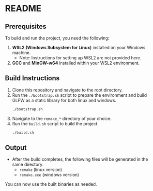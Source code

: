 # README

## Prerequisites
To build and run the project, you need the following:

1. **WSL2 (Windows Subsystem for Linux)** installed on your Windows machine.
   - Note: Instructions for setting up WSL2 are not provided here.
2. **GCC** and **MinGW-w64** installed within your WSL2 environment.

## Build Instructions

1. Clone this repository and navigate to the root directory.
2. Run the `./bootstrap.sh` script to prepare the environment and build GLFW as a static library for both linux and windows.
   ```bash
   ./bootstrap.sh
   ```
3. Navigate to the `remake_*` directory of your choice.
4. Run the `build.sh` script to build the project.
   ```bash
   ./build.sh
   ```

## Output
- After the build completes, the following files will be generated in the same directory:
  - `remake` (linux version)
  - `remake.exe` (windows version)

You can now use the built binaries as needed.

